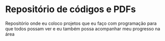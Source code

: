 # Repositório de códigos e PDFs
Repositório onde eu coloco projetos que eu faço com programação para que todos possam ver e eu também possa acompanhar meu progresso na área
